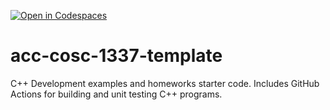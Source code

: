 [![Open in Codespaces](https://classroom.github.com/assets/launch-codespace-f4981d0f882b2a3f0472912d15f9806d57e124e0fc890972558857b51b24a6f9.svg)](https://classroom.github.com/open-in-codespaces?assignment_repo_id=9803824)
# acc-cosc-1337-template
C++ Development examples and homeworks starter code.  Includes GitHub Actions for building and unit testing C++ programs.
